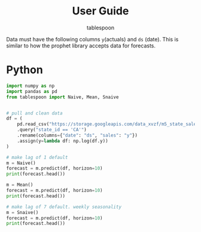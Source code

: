 <h1 align="center">User Guide</h1>

<p align="center"> tablespoon </p>


Data must have the following columns `y`(actuals) and `ds` (date). This is similar to how the prophet library
accepts data for forecasts.

# Python

```python
import numpy as np
import pandas as pd
from tablespoon import Naive, Mean, Snaive


# pull and clean data
df = (
    pd.read_csv("https://storage.googleapis.com/data_xvzf/m5_state_sales.csv")
    .query("state_id == 'CA'")
    .rename(columns={"date": "ds", "sales": "y"})
    .assign(y=lambda df: np.log(df.y))
)

# make lag of 1 default
m = Naive()
forecast = m.predict(df, horizon=10)
print(forecast.head())

m = Mean()
forecast = m.predict(df, horizon=10)
print(forecast.head())

# make lag of 7 default. weekly seasonality
m = Snaive()
forecast = m.predict(df, horizon=10)
print(forecast.head())
```
